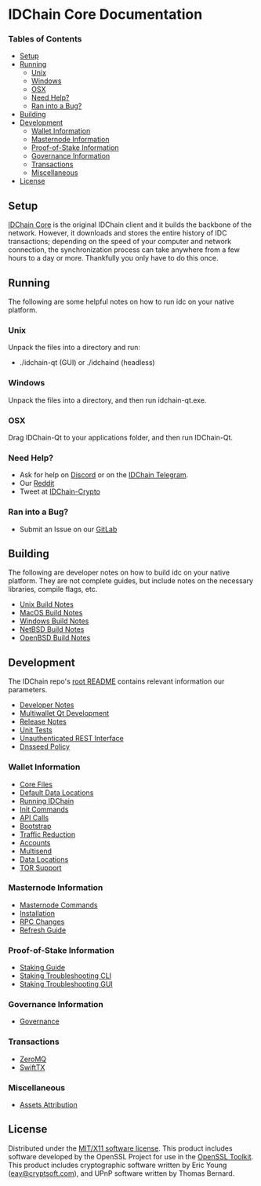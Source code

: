 IDChain Core Documentation
=====================

### Tables of Contents

- [Setup](#setup)
- [Running](#running)
	- [Unix](#unix)
	- [Windows](#windows)
	- [OSX](#osx)
	- [Need Help?](#need-help)
	- [Ran into a Bug?](#ran-into-a-bug)
- [Building](#building)
- [Development](#development)
	- [Wallet Information](#wallet-information)
	- [Masternode Information](#masternode-information)
	- [Proof-of-Stake Information](#proof-of-stake-information)
	- [Governance Information](#governance-information)
	- [Transactions](#transactions)
	- [Miscellaneous](#miscellaneous)
- [License](#license)

Setup
---------------------
[IDChain Core](http://id-chain.org.org/#downloads) is the original IDChain client and it builds the backbone of the network. However, it downloads and stores the entire history of IDC transactions; depending on the speed of your computer and network connection, the synchronization process can take anywhere from a few hours to a day or more. Thankfully you only have to do this once.

Running
---------------------
The following are some helpful notes on how to run idc on your native platform.

### Unix

Unpack the files into a directory and run:

- ./idchain-qt (GUI) or ./idchaind (headless)

### Windows

Unpack the files into a directory, and then run idchain-qt.exe.

### OSX

Drag IDChain-Qt to your applications folder, and then run IDChain-Qt.

### Need Help?

* Ask for help on [Discord](https://discord.gg/YVaZjxr) or on the [IDChain Telegram](https://t.me/IDChain_Official).
* Our [Reddit](https://www.reddit.com/user/ID_Chain)
* Tweet at [IDChain-Crypto](https://twitter.com/IDChain_Team)

### Ran into a Bug?

* Submit an Issue on our [GitLab](https://gitlab.com/ID-Chain/idc-core/issues)

Building
---------------------
The following are developer notes on how to build idc on your native platform. They are not complete guides, but include notes on the necessary libraries, compile flags, etc.

- [Unix Build Notes](building/Linux-Build-Guide.md)
- [MacOS Build Notes](building/MacOS-Build-Guide.md)
- [Windows Build Notes](building/Windows-Build-Guide.md)
- [NetBSD Build Notes](building/NetBSD-build-guide.md)
- [OpenBSD Build Notes](building/OpenBSD-build-guide.md)

Development
---------------------
The IDChain repo's [root README](https://gitlab.com/ID-Chain/idc-core/blob/master/README.md) contains relevant information our parameters.

- [Developer Notes](miscellaneous/Developer-Notes.md)
- [Multiwallet Qt Development](idchain-core/multiwallet-qt.md)
- [Release Notes](release-notes/)
- [Unit Tests](miscellaneous/unit-tests.md)
- [Unauthenticated REST Interface](idchain-core/REST-interface.md)
- [Dnsseed Policy](miscellaneous/dnsseed-policy.md)

### Wallet Information

- [Core Files](idchain-core/idchain-core-Files.md)
- [Default Data Locations](idchain-core/Default-Data-Locations.md)
- [Running IDChain](idchain-core/Running-IDChain.md)
- [Init Commands](idchain-core/idchaind-init.md)
- [API Calls](idchain-core/idchain-API-Calls.md)
- [Bootstrap](idchain-core/Bootstrap.md)
- [Traffic Reduction](idchain-core/Reduce-Traffic-in-IDChain-Core.md)
- [Accounts](idchain-core/Accounts-Explained.md)
- [Multisend](idchain-core/Multisend-Setup-Guide.md)
- [Data Locations](idchain-core/Default-Data-Locations.md)
- [TOR Support](idchain-core/TOR-Support-In-IDChain.md)

### Masternode Information

- [Masternode Commands](masternode/Masternode-Commands.md)
- [Installation](masternode/Masternode-Installation.md)
- [RPC Changes](masternode/Masternode-RPC-Changes.md)
- [Refresh Guide](masternode/Refresh-Guide.md)

### Proof-of-Stake Information

- [Staking Guide](proof-of-stake/Staking-Guide.md)
- [Staking Troubleshooting CLI](proof-of-stake/Staking-Troubleshooting-CLI.md)
- [Staking Troubleshooting GUI](proof-of-stake/Staking-Troubleshooting-GUI.md)

### Governance Information

- [Governance](miscellaneous/Governance.md)

### Transactions

- [ZeroMQ](transactions/Broadcasting-with-ZeroMQ.md)
- [SwiftTX](transactions/SwiftTX-Technical-Information.md)

### Miscellaneous

- [Assets Attribution](miscellaneous/assets-attribution.md)

License
---------------------
Distributed under the [MIT/X11 software license](http://www.opensource.org/licenses/mit-license.php).
This product includes software developed by the OpenSSL Project for use in the [OpenSSL Toolkit](https://www.openssl.org/). This product includes
cryptographic software written by Eric Young ([eay@cryptsoft.com](mailto:eay@cryptsoft.com)), and UPnP software written by Thomas Bernard.
